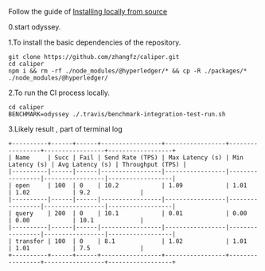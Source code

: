 Follow the guide of [Installing locally from source](https://hyperledger.github.io/caliper/vNext/installing-caliper/#installing-locally-from-source)

0.start odyssey.

1.To install the basic dependencies of the repository.
```shell script
git clone https://github.com/zhangfz/caliper.git
cd caliper
npm i && rm -rf ./node_modules/@hyperledger/* && cp -R ./packages/* ./node_modules/@hyperledger/
```

2.To run the CI process locally.
```shell
cd caliper
BENCHMARK=odyssey ./.travis/benchmark-integration-test-run.sh
```

3.Likely result , part of terminal log
```
+----------+------+------+-----------------+-----------------+-----------------+-----------------+------------------+
| Name     | Succ | Fail | Send Rate (TPS) | Max Latency (s) | Min Latency (s) | Avg Latency (s) | Throughput (TPS) |
|----------|------|------|-----------------|-----------------|-----------------|-----------------|------------------|
| open     | 100  | 0    | 10.2            | 1.09            | 1.01            | 1.02            | 9.2              |
|----------|------|------|-----------------|-----------------|-----------------|-----------------|------------------|
| query    | 200  | 0    | 10.1            | 0.01            | 0.00            | 0.00            | 10.1             |
|----------|------|------|-----------------|-----------------|-----------------|-----------------|------------------|
| transfer | 100  | 0    | 8.1             | 1.02            | 1.01            | 1.01            | 7.5              |
+----------+------+------+-----------------+-----------------+-----------------+-----------------+------------------+

```
